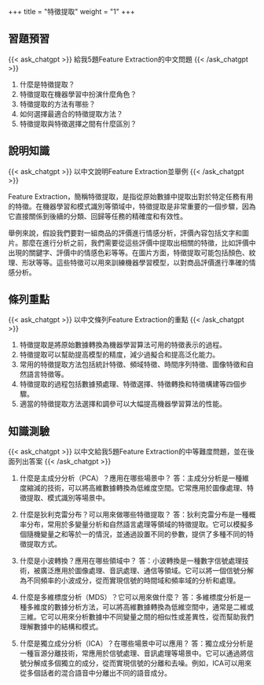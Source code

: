 +++
title = "特徵提取"
weight = "1"
+++
## 習題預習
{{< ask_chatgpt >}}
給我5題Feature Extraction的中文問題
{{< /ask_chatgpt >}}

1. 什麼是特徵提取？
2. 特徵提取在機器學習中扮演什麼角色？
3. 特徵提取的方法有哪些？
4. 如何選擇最適合的特徵提取方法？
5. 特徵提取與特徵選擇之間有什麼區別？   

## 說明知識
{{< ask_chatgpt >}}
以中文說明Feature Extraction並舉例
{{< /ask_chatgpt >}}

Feature Extraction，簡稱特徵提取，是指從原始數據中提取出對於特定任務有用的特徵。在機器學習和模式識別等領域中，特徵提取是非常重要的一個步驟，因為它直接關係到後續的分類、回歸等任務的精確度和有效性。

舉例來說，假設我們要對一組商品的評價進行情感分析，評價內容包括文字和圖片。那麼在進行分析之前，我們需要從這些評價中提取出相關的特徵，比如評價中出現的關鍵字、評價中的情感色彩等等。在圖片方面，特徵提取可能包括顏色、紋理、形狀等等。這些特徵可以用來訓練機器學習模型，以對商品評價進行準確的情感分析。   

## 條列重點
{{< ask_chatgpt >}}
以中文條列Feature Extraction的重點
{{< /ask_chatgpt >}}

1. 特徵提取是將原始數據轉換為機器學習算法可用的特徵表示的過程。
2. 特徵提取可以幫助提高模型的精度，減少過擬合和提高泛化能力。
3. 常用的特徵提取方法包括統計特徵、頻域特徵、時間序列特徵、圖像特徵和自然語言特徵等。
4. 特徵提取的過程包括數據預處理、特徵選擇、特徵轉換和特徵構建等四個步驟。
5. 適當的特徵提取方法選擇和調參可以大幅提高機器學習算法的性能。   

## 知識測驗
{{< ask_chatgpt >}}
以中文給我5題Feature Extraction的中等難度問題，並在後面列出答案
{{< /ask_chatgpt >}}

1. 什麼是主成分分析（PCA）？應用在哪些場景中？
答：主成分分析是一種維度縮減的技術，可以將高維數據轉換為低維度空間。它常應用於圖像處理、特徵提取、模式識別等場景中。

2. 什麼是狄利克雷分布？可以用來做哪些特徵提取？
答：狄利克雷分布是一種概率分布，常用於多變量分析和自然語言處理等領域的特徵提取。它可以模擬多個隨機變量之和等於一的情況，並通過設置不同的參數，提供了多種不同的特徵提取方式。

3. 什麼是小波轉換？應用在哪些領域中？
答：小波轉換是一種數字信號處理技術，被廣泛應用於圖像處理、音訊處理、通信等領域。它可以將一個信號分解為不同頻率的小波成分，從而實現信號的時間域和頻率域的分析和處理。

4. 什麼是多維標度分析（MDS）？它可以用來做什麼？
答：多維標度分析是一種多維度的數據分析方法，可以將高維數據轉換為低維空間中，通常是二維或三維。它可以用來分析數據中不同變量之間的相似性或差異性，從而幫助我們理解數據中的結構和模式。

5. 什麼是獨立成分分析（ICA）？在哪些場景中可以應用？
答：獨立成分分析是一種盲源分離技術，常應用於信號處理、音訊處理等場景中。它可以通過將信號分解成多個獨立的成分，從而實現信號的分離和去噪。例如，ICA可以用來從多個話者的混合語音中分離出不同的語音成分。   

